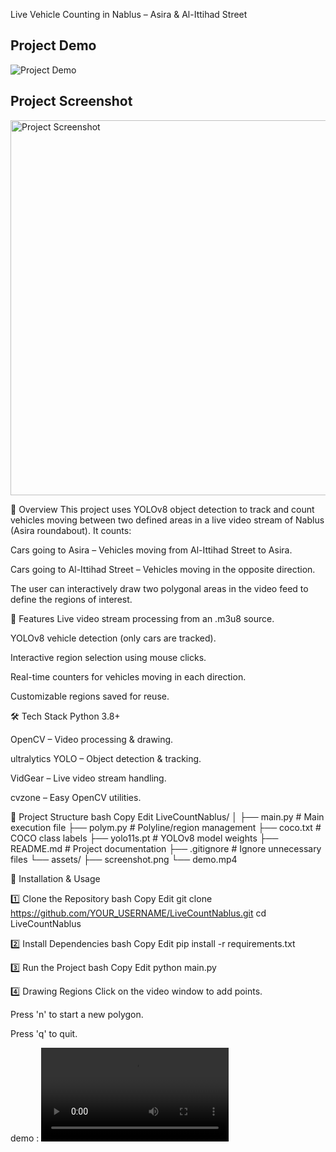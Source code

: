 Live Vehicle Counting in Nablus – Asira & Al-Ittihad Street

## Project Demo

![Project Demo](assets/demo2.gif)

## Project Screenshot

<img src="assets/screenshot.png" alt="Project Screenshot" width="600">

📌 Overview
This project uses YOLOv8 object detection to track and count vehicles moving between two defined areas in a live video stream of Nablus (Asira roundabout).
It counts:

Cars going to Asira – Vehicles moving from Al-Ittihad Street to Asira.

Cars going to Al-Ittihad Street – Vehicles moving in the opposite direction.

The user can interactively draw two polygonal areas in the video feed to define the regions of interest.

🎯 Features
Live video stream processing from an .m3u8 source.

YOLOv8 vehicle detection (only cars are tracked).

Interactive region selection using mouse clicks.

Real-time counters for vehicles moving in each direction.

Customizable regions saved for reuse.

🛠 Tech Stack
Python 3.8+

OpenCV – Video processing & drawing.

ultralytics YOLO – Object detection & tracking.

VidGear – Live video stream handling.

cvzone – Easy OpenCV utilities.

📂 Project Structure
bash
Copy
Edit
LiveCountNablus/
│
├── main.py # Main execution file
├── polym.py # Polyline/region management
├── coco.txt # COCO class labels
├── yolo11s.pt # YOLOv8 model weights
├── README.md # Project documentation
├── .gitignore # Ignore unnecessary files
└── assets/
├── screenshot.png
└── demo.mp4

🚀 Installation & Usage

1️⃣ Clone the Repository
bash
Copy
Edit
git clone https://github.com/YOUR_USERNAME/LiveCountNablus.git
cd LiveCountNablus

2️⃣ Install Dependencies
bash
Copy
Edit
pip install -r requirements.txt

3️⃣ Run the Project
bash
Copy
Edit
python main.py

4️⃣ Drawing Regions
Click on the video window to add points.

Press 'n' to start a new polygon.

Press 'q' to quit.

demo :
![ Project Demo ](assets/demo.mp4)

